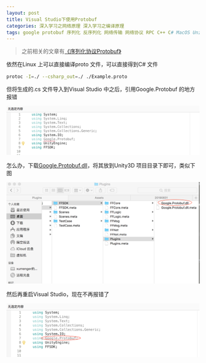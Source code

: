 ```yaml
---
layout: post
title: Visual Studio下使用Protobuf
categories: 深入学习之网络原理 深入学习之编译原理 
tags: google protobuf 序列化 反序列化 网络传输 网络协议 RPC C++ C# MacOS Unity Unity3D VisualStudio
---
```


>之前相关的文章有[《序列化协议Protobuf》](http://www.xumenger.com/protobuf-20190525/)

依然在Linux 上可以直接编译proto 文件，可以直接得到C# 文件

```bash
protoc -I=./ --csharp_out=./ ./Example.proto
```

但将生成的.cs 文件导入到Visual Studio 中之后，引用Google.Protobuf 的地方报错

![](../media/image/2019-08-31/01.png)

怎么办，下载[Google.Protobuf.dll](../media/20190831/Google.Protobuf.dll.zip)，将其放到Unity3D 项目目录下即可，类似下图

![](../media/image/2019-08-31/02.png)

然后再重启Visual Studio，现在不再报错了

![](../media/image/2019-08-31/03.png)
